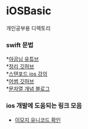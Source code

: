 # iOSBasic
개인공부용 디렉토리

### swift 문법
*[야곰님 유튜브](https://www.youtube.com/watch?v=2n-fSlW-jts&list=PLz8NH7YHUj_ZmlgcSETF51Z9GSSU6Uioy)<br>
*[정리 깃허브](https://github.com/devxoul/ios-with-swift-in-40-hours/blob/master/SUMMARY.md)<br>
*[스탠포드 ios 강의](https://www.inflearn.com/course/stanford-ios-%ED%95%9C%EA%B8%80%EC%9E%90%EB%A7%89-%EA%B0%95%EC%9D%98#curriculum)<br>
*[어썸 깃허브](https://github.com/ClintJang/awesome-swift-korean-lecture)<br>
*[문자열 개념 블로그](https://blog.naver.com/neta6603/222897688102)

### ios 개발에 도움되는 링크 모음
* [이모지 유니코드 확인](https://apps.timwhitlock.info/emoji/tables/unicode)
